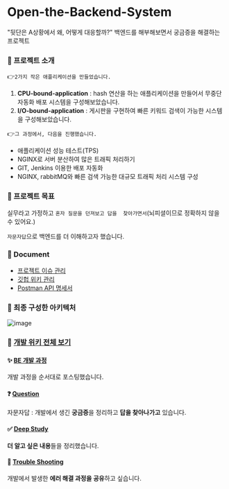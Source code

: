 # Open-the-Backend-System
"뒷단은 A상황에서 왜, 어떻게 대응할까?" 백엔드를 해부해보면서 궁금증을 해결하는 프로젝트 

### 🧾 프로젝트 소개

👉`2가지 작은 애플리케이션을 만들었습니다.`

1. **CPU-bound-application** : hash 연산을 하는 애플리케이션을 만들어서 무중단 자동화 배포 시스템을 구성해보았습니다.
2. **I/O-bound-application** : 게시판을 구현하여 빠른 키워드 검색이 가능한 시스템을 구성해보았습니다.

👉`그 과정에서, 다음을 진행했습니다.`

- 애플리케이션 성능 테스트(TPS)
- NGINX로 서버 분산하여 많은 트래픽 처리하기
- GIT, Jenkins 이용한 배포 자동화
- NGINX, rabbitMQ와 빠른 검색 가능한 대규모 트래픽 처리 시스템 구성

### 🧾 프로젝트 목표

실무라고 가정하고 `혼자 질문을 던져보고 답을  찾아가면서`(뇌피셜이므로 정확하지 않을 수 있어요.)

 `자문자답`으로 백엔드를 더 이해하고자 했습니다.

### 🧾 Document

- [프로젝트 이슈 관리](https://github.com/redcarrot01/Open-the-Backend-System/projects/1)
- [깃헙 위키 관리](https://github.com/redcarrot01/Open-the-Backend-System/wiki)
- [Postman API 명세서](https://documenter.getpostman.com/view/13653541/UUy1g7Y3)


### 🔖 최종 구성한 아키텍처

![image](https://user-images.githubusercontent.com/38436013/133194849-21e1e9f7-9c0f-441a-bedf-e48cb70dee81.png)



### 🔱 [개발 위키 전체 보기](https://lean-owner-437.notion.site/Open-the-backend-System-2c11332ea53243f69282b0a647b00ee5)

#### ✨ [BE 개발 과정](https://lean-owner-437.notion.site/786dbdf7f2664c59be1186d25eeaabee?v=ca1cbd8a69cc40f1873b15f75295b5c0)
개발 과정을 순서대로 포스팅했습니다.

#### ❓ [Question](https://lean-owner-437.notion.site/04ef5d833cb647c48910bbe2b2fd8d73?v=380c8663d6004972b106029b568097b2)

자문자답 : 개발에서 생긴 **궁금증**을 정리하고 **답을 찾아나가고** 있습니다.  

#### ✅ [Deep Study](https://lean-owner-437.notion.site/880a31692ac04b929a83be0a23d462c9?v=29a198c3797640a3b1118add1c6e947c)

**더 알고 싶은 내용**들을 정리했습니다.  

#### 📌 [Trouble Shooting](https://lean-owner-437.notion.site/75b5e0f24ccd459ea0509236a2a048da?v=fa0d301c692d4d4c8c5c5860fd9c40e8)

개발에서 발생한 **에러 해결 과정을 공유**하고 싶습니다.   
  

